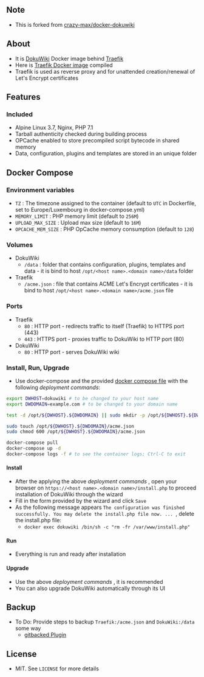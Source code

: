 ## Note

* This is forked from [crazy-max/docker-dokuwiki](https://github.com/crazy-max/docker-dokuwiki)

## About

* It is [DokuWiki](https://www.dokuwiki.org/dokuwiki) Docker image behind [Traefik](https://github.com/containous/traefik)
* Here is [Traefik Docker image](https://github.com/containous/traefik-library-image) compiled
* Traefik is used as reverse proxy and for unattended creation/renewal of Let's Encrypt certificates

## Features

### Included

* Alpine Linux 3.7, Nginx, PHP 7.1
* Tarball authenticity checked during building process
* OPCache enabled to store precompiled script bytecode in shared memory
* Data, configuration, plugins and templates are stored in an unique folder

## Docker Compose

### Environment variables

* `TZ` : The timezone assigned to the container (default to `UTC` in Dockerfile, set to Europe/Luxembourg in docker-compose.yml)
* `MEMORY_LIMIT` : PHP memory limit (default to `256M`)
* `UPLOAD_MAX_SIZE` : Upload max size (default to `16M`)
* `OPCACHE_MEM_SIZE` : PHP OpCache memory consumption (default to `128`)

### Volumes

* DokuWiki
    * `/data` : folder that contains configuration, plugins, templates and data - it is bind to host `/opt/<host name>.<domain name>/data` folder
* Traefik
    * `/acme.json` : file that contains ACME Let's Encrypt certificates - it is bind to host `/opt/<host name>.<domain name>/acme.json` file

### Ports

* Traefik
    * `80` : HTTP port - redirects traffic to itself (Traefik) to HTTPS port (443)
    * `443` : HTTPS port - proxies traffic to DokuWiki to HTTP port (80)
* DokuWiki
    * `80` : HTTP port - serves DokuWiki wiki

### Install, Run, Upgrade

* Use docker-compose and the provided [docker compose file](docker-compose.yml) with the following _deployment commands_:

```bash
export DWHOST=dokuwiki # to be changed to your host name
export DWDOMAIN=example.com # to be changed to your domain name

test -d /opt/${DWHOST}.${DWDOMAIN} || sudo mkdir -p /opt/${DWHOST}.${DWDOMAIN}

sudo touch /opt/${DWHOST}.${DWDOMAIN}/acme.json
sudo chmod 600 /opt/${DWHOST}.${DWDOMAIN}/acme.json

docker-compose pull
docker-compose up -d
docker-compose logs -f # to see the container logs; Ctrl-C to exit
```

#### Install

* After the applying the above _deployment commands_ , open your browser on `https://<host name>.<domain name>/install.php` to proceed installation of DokuWiki through the wizard
* Fill in the form provided by the wizard and click `Save`
* As the following message appears `The configuration was finished successfully. You may delete the install.php file now. ... `, delete the install.php file:
    * `docker exec dokuwiki /bin/sh -c "rm -fr /var/www/install.php"`

#### Run

* Everything is run and ready after installation

#### Upgrade

* Use the above _deployment commands_ , it is recommended
* You can also upgrade DokuWiki automatically through its UI

## Backup

* To Do: Provide steps to backup `Traefik:/acme.json` and `DokuWiki:/data` some way
    * [gitbacked Plugin](https://www.dokuwiki.org/plugin:gitbacked)

## License

* MIT. See `LICENSE` for more details
